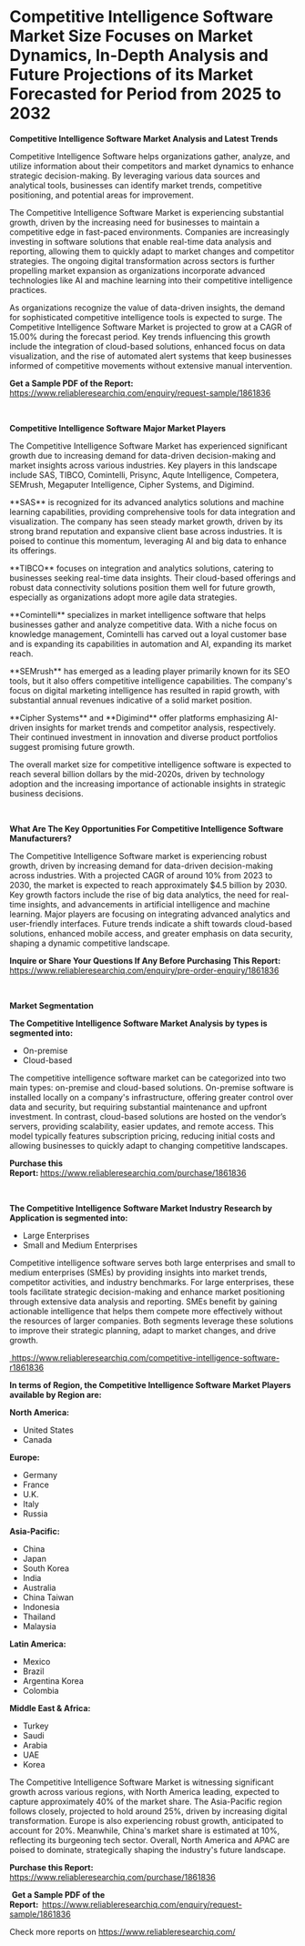 <p><h1>Competitive Intelligence Software Market Size Focuses on Market Dynamics, In-Depth Analysis and Future Projections of its Market Forecasted for Period from 2025 to 2032</h1></p><p><strong>Competitive Intelligence Software Market Analysis and Latest Trends</strong></p>
<p><p>Competitive Intelligence Software helps organizations gather, analyze, and utilize information about their competitors and market dynamics to enhance strategic decision-making. By leveraging various data sources and analytical tools, businesses can identify market trends, competitive positioning, and potential areas for improvement.</p><p>The Competitive Intelligence Software Market is experiencing substantial growth, driven by the increasing need for businesses to maintain a competitive edge in fast-paced environments. Companies are increasingly investing in software solutions that enable real-time data analysis and reporting, allowing them to quickly adapt to market changes and competitor strategies. The ongoing digital transformation across sectors is further propelling market expansion as organizations incorporate advanced technologies like AI and machine learning into their competitive intelligence practices.</p><p>As organizations recognize the value of data-driven insights, the demand for sophisticated competitive intelligence tools is expected to surge. The Competitive Intelligence Software Market is projected to grow at a CAGR of 15.00% during the forecast period. Key trends influencing this growth include the integration of cloud-based solutions, enhanced focus on data visualization, and the rise of automated alert systems that keep businesses informed of competitive movements without extensive manual intervention.</p></p>
<p><strong>Get a Sample PDF of the Report:&nbsp;</strong> <a href="https://www.reliableresearchiq.com/enquiry/request-sample/1861836?utm_campaign=3027&utm_medium=2&utm_source=Github&utm_content=ia&utm_term=09032025&utm_id=competitive-intelligence-software">https://www.reliableresearchiq.com/enquiry/request-sample/1861836</a></p>
<p>&nbsp;</p>
<p><strong>Competitive Intelligence Software Major Market Players</strong></p>
<p><p>The Competitive Intelligence Software Market has experienced significant growth due to increasing demand for data-driven decision-making and market insights across various industries. Key players in this landscape include SAS, TIBCO, Comintelli, Prisync, Aqute Intelligence, Competera, SEMrush, Megaputer Intelligence, Cipher Systems, and Digimind.</p><p>**SAS** is recognized for its advanced analytics solutions and machine learning capabilities, providing comprehensive tools for data integration and visualization. The company has seen steady market growth, driven by its strong brand reputation and expansive client base across industries. It is poised to continue this momentum, leveraging AI and big data to enhance its offerings. </p><p>**TIBCO** focuses on integration and analytics solutions, catering to businesses seeking real-time data insights. Their cloud-based offerings and robust data connectivity solutions position them well for future growth, especially as organizations adopt more agile data strategies.</p><p>**Comintelli** specializes in market intelligence software that helps businesses gather and analyze competitive data. With a niche focus on knowledge management, Comintelli has carved out a loyal customer base and is expanding its capabilities in automation and AI, expanding its market reach.</p><p>**SEMrush** has emerged as a leading player primarily known for its SEO tools, but it also offers competitive intelligence capabilities. The company's focus on digital marketing intelligence has resulted in rapid growth, with substantial annual revenues indicative of a solid market position.</p><p>**Cipher Systems** and **Digimind** offer platforms emphasizing AI-driven insights for market trends and competitor analysis, respectively. Their continued investment in innovation and diverse product portfolios suggest promising future growth.</p><p>The overall market size for competitive intelligence software is expected to reach several billion dollars by the mid-2020s, driven by technology adoption and the increasing importance of actionable insights in strategic business decisions.</p></p>
<p>&nbsp;</p>
<p><strong>What Are The Key Opportunities For Competitive Intelligence Software Manufacturers?</strong></p>
<p><p>The Competitive Intelligence Software market is experiencing robust growth, driven by increasing demand for data-driven decision-making across industries. With a projected CAGR of around 10% from 2023 to 2030, the market is expected to reach approximately $4.5 billion by 2030. Key growth factors include the rise of big data analytics, the need for real-time insights, and advancements in artificial intelligence and machine learning. Major players are focusing on integrating advanced analytics and user-friendly interfaces. Future trends indicate a shift towards cloud-based solutions, enhanced mobile access, and greater emphasis on data security, shaping a dynamic competitive landscape.</p></p>
<p><strong>Inquire or Share Your Questions If Any Before Purchasing This Report:</strong> <a href="https://www.reliableresearchiq.com/enquiry/pre-order-enquiry/1861836?utm_campaign=3027&utm_medium=2&utm_source=Github&utm_content=ia&utm_term=09032025&utm_id=competitive-intelligence-software">https://www.reliableresearchiq.com/enquiry/pre-order-enquiry/1861836</a></p>
<p>&nbsp;</p>
<p><strong>Market Segmentation</strong></p>
<p><strong>The Competitive Intelligence Software Market Analysis by types is segmented into:</strong></p>
<p><ul><li>On-premise</li><li>Cloud-based</li></ul></p>
<p><p>The competitive intelligence software market can be categorized into two main types: on-premise and cloud-based solutions. On-premise software is installed locally on a company's infrastructure, offering greater control over data and security, but requiring substantial maintenance and upfront investment. In contrast, cloud-based solutions are hosted on the vendor’s servers, providing scalability, easier updates, and remote access. This model typically features subscription pricing, reducing initial costs and allowing businesses to quickly adapt to changing competitive landscapes.</p></p>
<p><strong>Purchase this Report:&nbsp;</strong><a href="https://www.reliableresearchiq.com/purchase/1861836?utm_campaign=3027&utm_medium=2&utm_source=Github&utm_content=ia&utm_term=09032025&utm_id=competitive-intelligence-software">https://www.reliableresearchiq.com/purchase/1861836</a></p>
<p>&nbsp;</p>
<p><strong>The Competitive Intelligence Software Market Industry Research by Application is segmented into:</strong></p>
<p><ul><li>Large Enterprises</li><li>Small and Medium Enterprises</li></ul></p>
<p><p>Competitive intelligence software serves both large enterprises and small to medium enterprises (SMEs) by providing insights into market trends, competitor activities, and industry benchmarks. For large enterprises, these tools facilitate strategic decision-making and enhance market positioning through extensive data analysis and reporting. SMEs benefit by gaining actionable intelligence that helps them compete more effectively without the resources of larger companies. Both segments leverage these solutions to improve their strategic planning, adapt to market changes, and drive growth.</p></p>
<p><a href="https://www.reliableresearchiq.com/competitive-intelligence-software-r1861836?utm_campaign=3027&utm_medium=2&utm_source=Github&utm_content=ia&utm_term=09032025&utm_id=competitive-intelligence-software">&nbsp;https://www.reliableresearchiq.com/competitive-intelligence-software-r1861836</a></p>
<p><strong>In terms of Region, the Competitive Intelligence Software Market Players available by Region are:</strong></p>
<p>
    <p> <strong> North America: </strong>
        <ul>
            <li>United States</li>
            <li>Canada</li>
        </ul>
        </p> 
    <p> <strong> Europe: </strong>
        <ul>
            <li>Germany</li>
            <li>France</li>
            <li>U.K.</li>
            <li>Italy</li>
            <li>Russia</li>
        </ul>
        </p> 
    <p> <strong> Asia-Pacific: </strong>
        <ul>
            <li>China</li>
            <li>Japan</li>
            <li>South Korea</li>
            <li>India</li>
            <li>Australia</li>
            <li>China Taiwan</li>
            <li>Indonesia</li>
            <li>Thailand</li>
            <li>Malaysia</li>
        </ul>
        </p> 
    <p> <strong> Latin America: </strong>
        <ul>
            <li>Mexico</li>
            <li>Brazil</li>
            <li>Argentina Korea</li>
            <li>Colombia</li>
        </ul>
        </p> 
    <p> <strong> Middle East & Africa: </strong>
        <ul>
            <li>Turkey</li>
            <li>Saudi</li>
            <li>Arabia</li>
            <li>UAE</li>
            <li>Korea</li>
        </ul>
    </p>
    </p>
<p><p>The Competitive Intelligence Software Market is witnessing significant growth across various regions, with North America leading, expected to capture approximately 40% of the market share. The Asia-Pacific region follows closely, projected to hold around 25%, driven by increasing digital transformation. Europe is also experiencing robust growth, anticipated to account for 20%. Meanwhile, China's market share is estimated at 10%, reflecting its burgeoning tech sector. Overall, North America and APAC are poised to dominate, strategically shaping the industry's future landscape.</p></p>
<p><strong>Purchase this Report: </strong><a href="https://www.reliableresearchiq.com/purchase/1861836?utm_campaign=3027&utm_medium=2&utm_source=Github&utm_content=ia&utm_term=09032025&utm_id=competitive-intelligence-software">https://www.reliableresearchiq.com/purchase/1861836</a></p>
<p>&nbsp;<strong>Get a Sample PDF of the Report:&nbsp;&nbsp;</strong><a href="https://www.reliableresearchiq.com/enquiry/request-sample/1861836?utm_campaign=3027&utm_medium=2&utm_source=Github&utm_content=ia&utm_term=09032025&utm_id=competitive-intelligence-software">https://www.reliableresearchiq.com/enquiry/request-sample/1861836</a></p>
<p><strong></strong></p>
<p>Check more reports on <a href="https://www.reliableresearchiq.com/?utm_campaign=3027&utm_medium=2&utm_source=Github&utm_content=ia&utm_term=09032025&utm_id=competitive-intelligence-software">https://www.reliableresearchiq.com/</a></p>